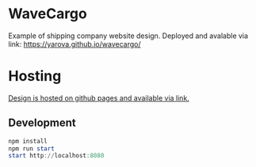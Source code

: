 # WaveCargo

Example of shipping company website design. Deployed and avalable via link:
https://yarova.github.io/wavecargo/


# Hosting

[Design is hosted on github pages and available via link.](https://yarova.github.io/wavecargo/)


## Development

```powershell
npm install
npm run start
start http://localhost:8080
```
